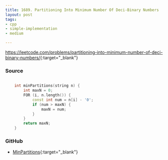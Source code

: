 ```yaml
---
title: 1689. Partitioning Into Minimum Number Of Deci-Binary Numbers
layout: post
tags:
- cpp
- simple-implementation
- medium

---
```


<https://leetcode.com/problems/partitioning-into-minimum-number-of-deci-binary-numbers/>{:target="_blank"}

### Source

```cpp

    int minPartitions(string n) {
        int maxN = 0;
        FOR (i, n.length()) {
            const int num = n[i] - '0';
            if (num > maxN) {
                maxN = num;
            }
        }
        return maxN;
    }

```

### GitHub

- [MinPartitions](<https://github.com/coolwindjo/algoguru/tree/master/_posts/Done/MinPartitions>){:target="_blank"}
